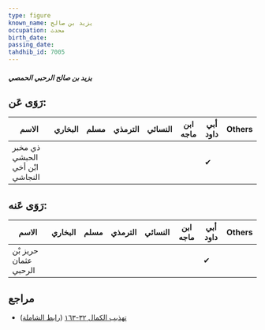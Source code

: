 ```yaml
---
type: figure
known_name: يزيد بن صالح
occupation: محدث
birth_date:
passing_date:
tahdhib_id: 7005
---
```

##### يزيد بن صالح الرحبي الحمصي

## رَوَى عَن:
| الاسم                           | البخاري | مسلم | الترمذي | النسائي | ابن ماجه | أبي داود | Others |
| ------------------------------- | ------- | ---- | ------- | ------- | -------- | -------- | ------ |
| ذي مخبر الحبشي ابْن أخي النجاشي |         |      |         |         |          | ✔        |        |
## رَوَى عَنه:
| الاسم                 | البخاري | مسلم | الترمذي | النسائي | ابن ماجه | أبي داود | Others |
| --------------------- | ------- | ---- | ------- | ------- | -------- | -------- | ------ |
| حريز بْن عثمان الرحبي |         |      |         |         |          | ✔        |        |
## مراجع
- [تهذيب الكمال ٣٢-١٦٣](obsidian://open?vault=Tahdhib-al-Kamal&file=Figures/٧٠٠٥-يزيد%20بن%20صالح%20الرحبي%20الحمصي) ([رابط الشاملة](https://shamela.ws/book/3722/17277))